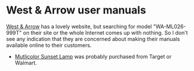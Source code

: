 # West & Arrow user manuals

[West & Arrow](https://www.westandarrow.com/) has a lovely website, but
searching for model "WA-ML026-999T" on their site or the whole Internet comes up
with nothing.  So I don't see any indication that they are concerned about
making their manuals available online to their customers.

- [Mutlicolor Sunset Lamp](mutlicolor-sunset-lamp.pdf) was probably purchased from Target or Walmart.
